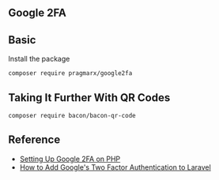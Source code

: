 ## Google 2FA

## Basic
Install the package
```shell
composer require pragmarx/google2fa
```

## Taking It Further With QR Codes
```shell
composer require bacon/bacon-qr-code
```
   
## Reference
* [Setting Up Google 2FA on PHP](https://blog.programster.org/setting-up-google-2FA-on-php)
* [How to Add Google's Two Factor Authentication to Laravel](https://www.digitalocean.com/community/tutorials/how-to-add-googles-two-factor-authentication-to-laravel)
